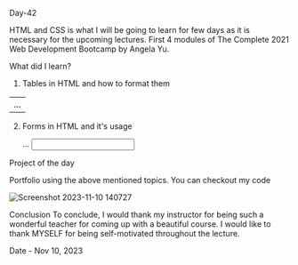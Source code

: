 Day-42

HTML and CSS is what I will be going to learn for few days as it is necessary for the upcoming lectures. First 4 modules of The Complete 2021 Web Development Bootcamp by Angela Yu.

What did I learn?

1. Tables in HTML and how to format them

<table>
    <tr>
        <td>...</td>
    </tr>
</table>

2. Forms in HTML and it's usage

   <form action="..." method="POST|GET">
    <label>...</label> <input type="text|email|password|submit">
</form>

Project of the day

Portfolio using the above mentioned topics. You can checkout my code 

![Screenshot 2023-11-10 140727](https://github.com/Joseph-bot-prog/day-42-web-foundation-2-my-site-advanced/assets/142531521/69eb7cb6-142e-49a8-9f21-1643a2adf9fc)


Conclusion
To conclude, I would thank my instructor for being such a wonderful teacher for coming up with a beautiful course. I would like to thank MYSELF for being self-motivated throughout the lecture.

Date - Nov 10, 2023

